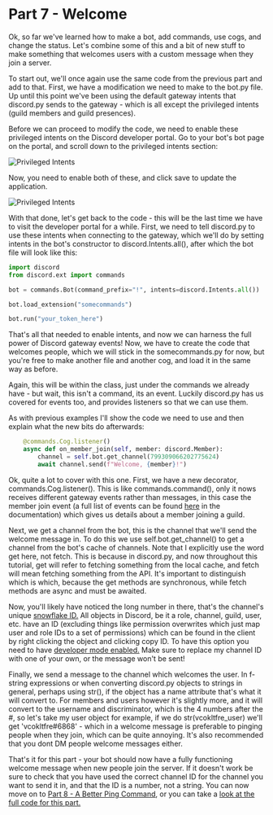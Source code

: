# Part 7 - Welcome

Ok, so far we've learned how to make a bot, add commands, use cogs, and change the status. Let's combine some of this and a bit of new stuff to make something that welcomes users with a custom message when they join a server.

To start out, we'll once again use the same code from the previous part and add to that. First, we have a modification we need to make to the bot&#46;py file. Up until this point we've been using the default gateway intents that discord&#46;py sends to the gateway - which is all except the privileged intents (guild members and guild presences).

Before we can proceed to modify the code, we need to enable these privileged intents on the Discord developer portal. Go to your bot's bot page on the portal, and scroll down to the privileged intents section:

![Privileged Intents](https://github.com/vcokltfre/bot-tutorial/raw/master/images/privileged_intents.png "Privileged Intents")

Now, you need to enable both of these, and click save to update the application.

![Privileged Intents](https://github.com/vcokltfre/bot-tutorial/raw/master/images/privileged_intents_enabled.png "Privileged Intents")

With that done, let's get back to the code - this will be the last time we have to visit the developer portal for a while. First, we need to tell discord&#46;py to use these intents when connecting to the gateway, which we'll do by setting intents in the bot's constructor to discord.Intents.all(), after which the bot file will look like this:

```py
import discord
from discord.ext import commands

bot = commands.Bot(command_prefix="!", intents=discord.Intents.all())

bot.load_extension("somecommands")

bot.run("your_token_here")
```

That's all that needed to enable intents, and now we can harness the full power of Discord gateway events! Now, we have to create the code that welcomes people, which we will stick in the somecommands&#46;py for now, but you're free to make another file and another cog, and load it in the same way as before.

Again, this will be within the class, just under the commands we already have - but wait, this isn't a command, its an event. Luckily discord&#46;py has us covered for events too, and provides listeners so that we can use them.

As with previous examples I'll show the code we need to use and then explain what the new bits do afterwards:

```py
    @commands.Cog.listener()
    async def on_member_join(self, member: discord.Member):
        channel = self.bot.get_channel(799309066202775624)
        await channel.send(f"Welcome, {member}!")
```

Ok, quite a lot to cover with this one. First, we have a new decorator, commands.Cog.listener(). This is like commands.command(), only it nows receives different gateway events rather than messages, in this case the member join event (a full list of events can be found [here](https://discordpy.readthedocs.io/en/latest/api.html#event-reference) in the documentation) which gives us details about a member joining a guild.

Next, we get a channel from the bot, this is the channel that we'll send the welcome message in. To do this we use self.bot.get_channel() to get a channel from the bot's cache of channels. Note that I explicitly use the word get here, not fetch. This is because in discord&#46;py, and now throughout this tutorial, get will refer to fetching something from the local cache, and fetch will mean fetching something from the API. It's important to distinguish which is which, because the get methods are synchronous, while fetch methods are async and must be awaited.

Now, you'll likely have noticed the long number in there, that's the channel's unique [snowflake ID.](https://discord.com/developers/docs/reference#snowflakes) All objects in Discord, be it a role, channel, guild, user, etc. have an ID (excluding things like permission overwrites which just map user and role IDs to a set of permissions) which can be found in the client by right clicking the object and clicking copy ID. To have this option you need to have [developer mode enabled.](https://support.discord.com/hc/en-us/articles/206346498-Where-can-I-find-my-User-Server-Message-ID-) Make sure to replace my channel ID with one of your own, or the message won't be sent!

Finally, we send a message to the channel which welcomes the user. In f-string expressions or when converting discord&#46;py objects to strings in general, perhaps using str(), if the object has a name attribute that's what it will convert to. For members and users however it's slightly more, and it will convert to the username and discriminator, which is the 4 numbers after the #, so let's take my user object for example, if we do str(vcokltfre_user) we'll get 'vcokltfre#6868' - which in a welcome message is preferable to pinging people when they join, which can be quite annoying. It's also recommended that you dont DM people welcome messages either.

That's it for this part - your bot should now have a fully functioning welcome message when new people join the server. If it doesn't work be sure to check that you have used the correct channel ID for the channel you want to send it in, and that the ID is a number, not a string. You can now move on to [Part 8 - A Better Ping Command](./part8.md), or you can take a [look at the full code for this part.](../code/part7/somecommands.py)